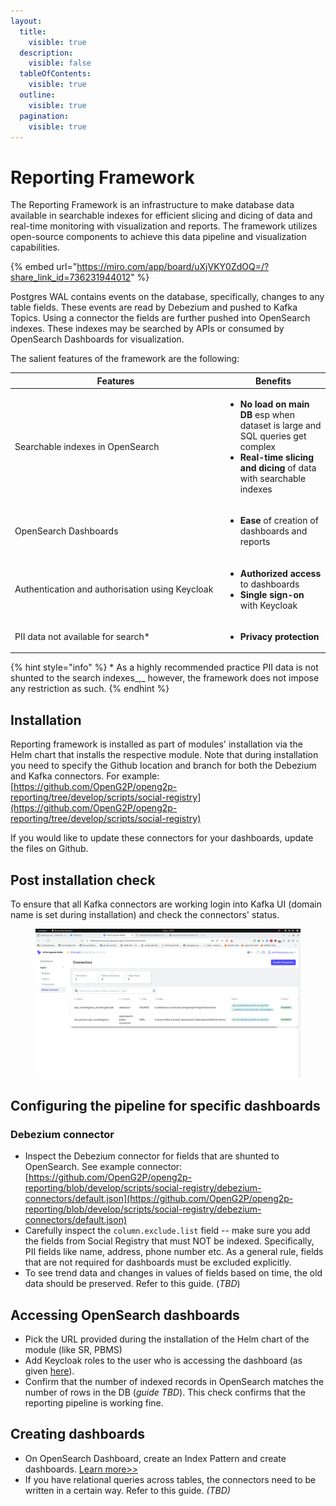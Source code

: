 ```yaml
---
layout:
  title:
    visible: true
  description:
    visible: false
  tableOfContents:
    visible: true
  outline:
    visible: true
  pagination:
    visible: true
---
```


# Reporting Framework

The Reporting Framework is an infrastructure to make database data available in searchable indexes for efficient slicing and dicing of data and real-time monitoring with visualization and reports. The framework utilizes open-source components to achieve this data pipeline and visualization capabilities.



{% embed url="https://miro.com/app/board/uXjVKY0ZdOQ=/?share_link_id=736231944012" %}

Postgres WAL contains events on the database, specifically, changes to any table fields. These events are read by Debezium and pushed to Kafka Topics.  Using a connector the fields are further pushed into OpenSearch indexes. These indexes may be searched by APIs or consumed by OpenSearch Dashboards for visualization.&#x20;

The salient features of the framework are the following:

<table><thead><tr><th width="323">Features</th><th>Benefits</th></tr></thead><tbody><tr><td>Searchable indexes in OpenSearch</td><td><ul><li><strong>No load on main DB</strong> esp when dataset is large and SQL queries get complex </li><li><strong>Real-time slicing and dicing</strong> of data with searchable indexes</li></ul></td></tr><tr><td>OpenSearch Dashboards</td><td><ul><li><strong>Ease</strong> of creation of dashboards and reports</li></ul></td></tr><tr><td>Authentication and authorisation using Keycloak  </td><td><ul><li><strong>Authorized access</strong> to dashboards</li><li><strong>Single sign-on</strong> with Keycloak</li></ul></td></tr><tr><td>PII data not available for search*</td><td><ul><li><strong>Privacy protection</strong></li></ul></td></tr></tbody></table>

{% hint style="info" %}
\* As a highly recommended practice PII data is not shunted to the search indexes_,_ however, the framework does not impose any restriction as such.
{% endhint %}

## Installation

Reporting framework is installed as part of modules' installation via the Helm chart that installs the respective module.  Note that during installation you need to specify the Github location and branch for both the Debezium and Kafka connectors.  For example: [https://github.com/OpenG2P/openg2p-reporting/tree/develop/scripts/social-registry](https://github.com/OpenG2P/openg2p-reporting/tree/develop/scripts/social-registry)

If you would like to update these connectors for your dashboards, update the files on Github.

## Post installation check

To ensure that all Kafka connectors are working login into Kafka UI (domain name is set during installation) and check the connectors' status. &#x20;

<figure><img src="../.gitbook/assets/kafka-ui-kafka-connect.png" alt=""><figcaption></figcaption></figure>





## Configuring the pipeline for specific dashboards

### Debezium connector

* Inspect the Debezium connector for fields that are shunted to OpenSearch. See example connector: [https://github.com/OpenG2P/openg2p-reporting/blob/develop/scripts/social-registry/debezium-connectors/default.json](https://github.com/OpenG2P/openg2p-reporting/blob/develop/scripts/social-registry/debezium-connectors/default.json)
* Carefully inspect the `column.exclude.list`  field -- make sure you add the fields from Social Registry that must NOT be indexed. Specifically, PII fields like name, address, phone number etc. As a general rule, fields that are not required for dashboards must be excluded explicitly.&#x20;
* To see trend data and changes in values of fields based on time, the old data should be preserved. Refer to this guide. (_TBD_)

## Accessing OpenSearch dashboards

* Pick the URL provided during the installation of the Helm chart of the module (like SR, PBMS)
* Add Keycloak roles to the user who is accessing the dashboard (as given [here](../social-registry/deployment/#post-installation)).
* Confirm that the number of indexed records in OpenSearch matches the number of rows in the DB (_guide TBD_). This check confirms that the reporting pipeline is working fine.

## Creating dashboards

* On OpenSearch Dashboard, create an Index Pattern and create dashboards. [Learn more>>](https://opensearch.org/docs/latest/dashboards/dashboard/index/)
* If you have relational queries across tables, the connectors need to be written in a certain way. Refer to this guide. _(TBD)_
